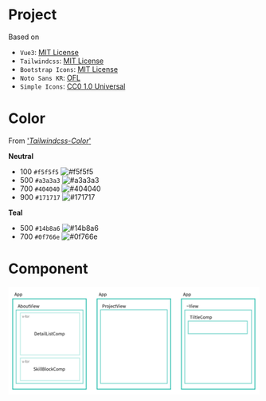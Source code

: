 # Project

Based on  
- `Vue3`: [MIT License](https://github.com/vuejs/core/blob/main/LICENSE)
- `Tailwindcss`: [MIT License](https://github.com/tailwindlabs/tailwindcss/blob/master/LICENSE)
- `Bootstrap Icons`: [MIT License](https://github.com/twbs/icons/blob/main/LICENSE.md)
- `Noto Sans KR`: [OFL](https://fonts.google.com/noto/specimen/Noto+Sans+KR/about)
- `Simple Icons`: [CC0 1.0 Universal](https://github.com/simple-icons/simple-icons/blob/develop/LICENSE.md)

# Color

From ['_Tailwindcss-Color_'](https://tailwindcss.com/docs/customizing-colors)

**Neutral**

- 100 `#f5f5f5` ![#f5f5f5](https://via.placeholder.com/15/f5f5f5/f5f5f5.png)
- 500 `#a3a3a3` ![#a3a3a3](https://via.placeholder.com/15/a3a3a3/a3a3a3.png)
- 700 `#404040` ![#404040](https://via.placeholder.com/15/404040/404040.png)
- 900 `#171717` ![#171717](https://via.placeholder.com/15/171717/171717.png)

**Teal**

- 500 `#14b8a6` ![#14b8a6](https://via.placeholder.com/15/14b8a6/14b8a6.png)
- 700 `#0f766e` ![#0f766e](https://via.placeholder.com/15/0f766e/0f766e.png)

# Component

![Component](/src/assets/Component.png)